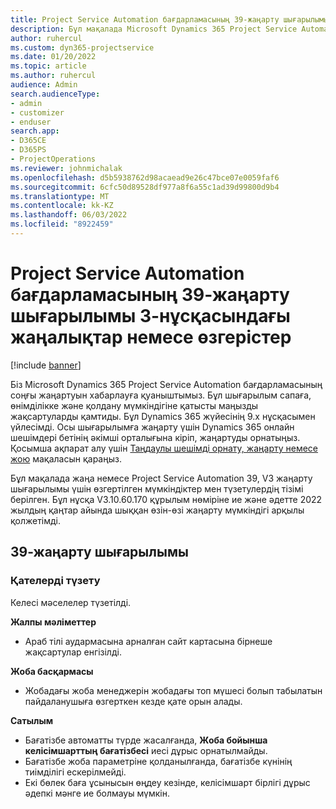 ```yaml
---
title: Project Service Automation бағдарламасының 39-жаңарту шығарылымы 3-нұсқасындағы жаңалықтар немесе өзгерістер
description: Бұл мақалада Microsoft Dynamics 365 Project Service Automation 39, V3 жаңарту шығарылымындағы қолжетімді мүмкіндіктер мен түзетулердің тізімі берілген.
author: ruhercul
ms.custom: dyn365-projectservice
ms.date: 01/20/2022
ms.topic: article
ms.author: ruhercul
audience: Admin
search.audienceType:
- admin
- customizer
- enduser
search.app:
- D365CE
- D365PS
- ProjectOperations
ms.reviewer: johnmichalak
ms.openlocfilehash: d5b5938762d98acaead9e26c47bce07e0059faf6
ms.sourcegitcommit: 6cfc50d89528df977a8f6a55c1ad39d99800d9b4
ms.translationtype: MT
ms.contentlocale: kk-KZ
ms.lasthandoff: 06/03/2022
ms.locfileid: "8922459"
---
```

# <a name="whats-new-or-changed-in-project-service-automation-update-release-39-v3"></a>Project Service Automation бағдарламасының 39-жаңарту шығарылымы 3-нұсқасындағы жаңалықтар немесе өзгерістер

[!include [banner](../includes/psa-now-project-operations.md)]

Біз Microsoft Dynamics 365 Project Service Automation бағдарламасының соңғы жаңартуын хабарлауға қуаныштымыз. Бұл шығарылым сапаға, өнімділікке және қолдану мүмкіндігіне қатысты маңызды жақсартуларды қамтиды. Бұл Dynamics 365 жүйесінің 9.x нұсқасымен үйлесімді. Осы шығарылымға жаңарту үшін Dynamics 365 онлайн шешімдері бетінің әкімші орталығына кіріп, жаңартуды орнатыңыз. Қосымша ақпарат алу үшін [Таңдаулы шешімді орнату, жаңарту немесе жою](/power-platform/admin/install-remove-preferred-solution) мақаласын қараңыз.

Бұл мақалада жаңа немесе Project Service Automation 39, V3 жаңарту шығарылымы үшін өзгертілген мүмкіндіктер мен түзетулердің тізімі берілген. Бұл нұсқа V3.10.60.170 құрылым нөміріне ие және әдетте 2022 жылдың қаңтар айында шыққан өзін-өзі жаңарту мүмкіндігі арқылы қолжетімді.

## <a name="update-release-39"></a>39-жаңарту шығарылымы

### <a name="bug-fixes"></a>Қателерді түзету

Келесі мәселелер түзетілді.

**Жалпы мәліметтер**

- Араб тілі аудармасына арналған сайт картасына бірнеше жақсартулар енгізілді.

**Жоба басқармасы**

- Жобадағы жоба менеджерін жобадағы топ мүшесі болып табылатын пайдаланушыға өзгерткен кезде қате орын алады.

**Сатылым**

- Бағатізбе автоматты түрде жасалғанда, **Жоба бойынша келісімшарттың бағатізбесі** иесі дұрыс орнатылмайды. 
- Бағатізбе жоба параметріне қолданылғанда, бағатізбе күнінің тиімділігі ескерілмейді.
- Екі бөлек баға ұсынысын өңдеу кезінде, келісімшарт бірлігі дұрыс әдепкі мәнге ие болмауы мүмкін.

